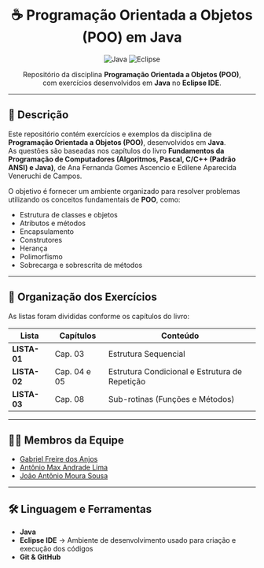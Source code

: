 <div align="center">

# ☕ Programação Orientada a Objetos (POO) em Java  

![Java](https://img.shields.io/badge/Java-007396?style=for-the-badge&logo=coffeescript&logoColor=white)
![Eclipse](https://img.shields.io/badge/Eclipse%20IDE-2C2255?style=for-the-badge&logo=eclipse&logoColor=white)

Repositório da disciplina **Programação Orientada a Objetos (POO)**,  
com exercícios desenvolvidos em **Java** no **Eclipse IDE**.  

</div>

---

## 📘 Descrição  
Este repositório contém exercícios e exemplos da disciplina de **Programação Orientada a Objetos (POO)**, desenvolvidos em **Java**.  
As questões são baseadas nos capítulos do livro **Fundamentos da Programação de Computadores (Algoritmos, Pascal, C/C++ (Padrão ANSI) e Java)**, de Ana Fernanda Gomes Ascencio e Edilene Aparecida Veneruchi de Campos.  

O objetivo é fornecer um ambiente organizado para resolver problemas utilizando os conceitos fundamentais de **POO**, como:  

- Estrutura de classes e objetos  
- Atributos e métodos  
- Encapsulamento  
- Construtores  
- Herança  
- Polimorfismo  
- Sobrecarga e sobrescrita de métodos  

---

## 📂 Organização dos Exercícios  

As listas foram divididas conforme os capítulos do livro:  

| Lista | Capítulos | Conteúdo |
|-------|-----------|----------|
| **LISTA-01** | Cap. 03 | Estrutura Sequencial |
| **LISTA-02** | Cap. 04 e 05 | Estrutura Condicional e Estrutura de Repetição |
| **LISTA-03** | Cap. 08 | Sub-rotinas (Funções e Métodos) |

---

## 👩‍💻 Membros da Equipe  
- [Gabriel Freire dos Anjos](https://github.com/gabrielfr7)  
- [Antônio Max Andrade Lima](https://github.com/maxlima13)  
- [João Antônio Moura Sousa](https://github.com/SrKkxz)  

---

## 🛠️ Linguagem e Ferramentas  
- **Java**  
- **Eclipse IDE** → Ambiente de desenvolvimento usado para criação e execução dos códigos  
- **Git & GitHub**  
